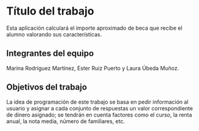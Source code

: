 # Título del trabajo

Esta aplicación calculará el importe aproximado de beca que recibe el alumno valorando sus características.

## Integrantes del equipo

Marina Rodríguez Martínez, Ester Ruiz Puerto y Laura Úbeda Muñoz.

## Objetivos del trabajo

La idea de programación de este trabajo se basa en pedir información al usuario y asignar a cada conjunto de respuestas un valor correspondiente de dinero asignado; se tendrán en cuenta factores como el curso, la renta anual, la nota media, número de familiares, etc.
